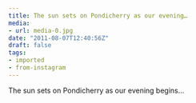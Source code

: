 ```yaml
---
title: The sun sets on Pondicherry as our evening…
media:
- url: media-0.jpg
date: "2011-08-07T12:40:56Z"
draft: false
tags:
- imported
- from-instagram
---
```

The sun sets on Pondicherry as our evening begins…
